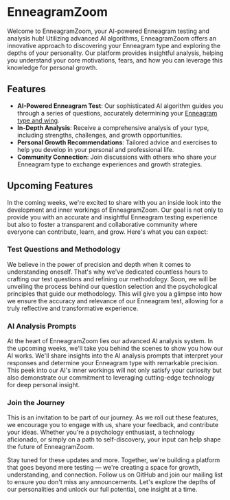 # EnneagramZoom

Welcome to EnneagramZoom, your AI-powered Enneagram testing and analysis hub! Utilizing advanced AI algorithms, EnneagramZoom offers an innovative approach to discovering your Enneagram type and exploring the depths of your personality. Our platform provides insightful analysis, helping you understand your core motivations, fears, and how you can leverage this knowledge for personal growth.

## Features

- **AI-Powered Enneagram Test**: Our sophisticated AI algorithm guides you through a series of questions, accurately determining your <a href="https://enneagramzoom.com">Enneagram type and wing</a>.
- **In-Depth Analysis**: Receive a comprehensive analysis of your type, including strengths, challenges, and growth opportunities.
- **Personal Growth Recommendations**: Tailored advice and exercises to help you develop in your personal and professional life.
- **Community Connection**: Join discussions with others who share your Enneagram type to exchange experiences and growth strategies.

## Upcoming Features

In the coming weeks, we're excited to share with you an inside look into the development and inner workings of EnneagramZoom. Our goal is not only to provide you with an accurate and insightful Enneagram testing experience but also to foster a transparent and collaborative community where everyone can contribute, learn, and grow. Here's what you can expect:

### Test Questions and Methodology

We believe in the power of precision and depth when it comes to understanding oneself. That's why we've dedicated countless hours to crafting our test questions and refining our methodology. Soon, we will be unveiling the process behind our question selection and the psychological principles that guide our methodology. This will give you a glimpse into how we ensure the accuracy and relevance of our Enneagram test, allowing for a truly reflective and transformative experience.

### AI Analysis Prompts

At the heart of EnneagramZoom lies our advanced AI analysis system. In the upcoming weeks, we'll take you behind the scenes to show you how our AI works. We'll share insights into the AI analysis prompts that interpret your responses and determine your Enneagram type with remarkable precision. This peek into our AI's inner workings will not only satisfy your curiosity but also demonstrate our commitment to leveraging cutting-edge technology for deep personal insight.

### Join the Journey

This is an invitation to be part of our journey. As we roll out these features, we encourage you to engage with us, share your feedback, and contribute your ideas. Whether you're a psychology enthusiast, a technology aficionado, or simply on a path to self-discovery, your input can help shape the future of EnneagramZoom.

Stay tuned for these updates and more. Together, we're building a platform that goes beyond mere testing — we're creating a space for growth, understanding, and connection. Follow us on GitHub and join our mailing list to ensure you don't miss any announcements. Let's explore the depths of our personalities and unlock our full potential, one insight at a time.
